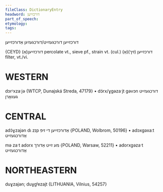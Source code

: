 ```yaml
---
fileClass: DictionaryEntry
headword: דורכזײַען
part_of_speech: 
etymology: 
tags: 
---
```

דורכזײַען
דורכגעזײַט/דורכגעזיגן
אַדורכזײַען

{CEYD}
(אַ)דורכזײַען
percolate vt., sieve pf., strain vt. (cul.)
(אַ)דורכזײַען (זיך)
filter, vt./vi.

WESTERN
========

dɔrᵓxzaˑjə  {WTCP, Dunajská Streda, 47179}
	•	dɔ́rx/ɣgəzaˑjt gəvɔn דורכגעזײַט געוואָרן

CENTRAL
========

adɔ́ɣzajən dɩ zɪp אַדורכזײַען די זיפּ {POLAND, Wolbrom, 50196}
	•	adɔxgəxaːt אַדורכגעזײַט

mə zaˑt adorx מע זײַט אַדורך {POLAND, Warsaw, 52211}
	•	adorxgəzaˑt אַדורכגעזײַט 

NORTHEASTERN
==============

duɣzajən; duɣgʲezajt {LITHUANIA, Vilnius, 54257}